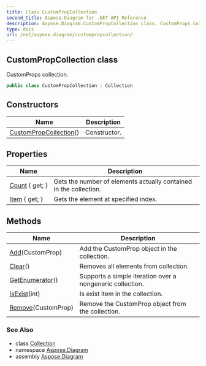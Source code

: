 ```yaml
---
title: Class CustomPropCollection
second_title: Aspose.Diagram for .NET API Reference
description: Aspose.Diagram.CustomPropCollection class. CustomProps collection
type: docs
url: /net/aspose.diagram/custompropcollection/
---
```

## CustomPropCollection class

CustomProps collection.

```csharp
public class CustomPropCollection : Collection
```

## Constructors

| Name | Description |
| --- | --- |
| [CustomPropCollection](custompropcollection/)() | Constructor. |

## Properties

| Name | Description |
| --- | --- |
| [Count](../../aspose.diagram/collection/count/) { get; } | Gets the number of elements actually contained in the collection. |
| [Item](../../aspose.diagram/custompropcollection/item/) { get; } | Gets the element at specified index. |

## Methods

| Name | Description |
| --- | --- |
| [Add](../../aspose.diagram/custompropcollection/add/)(CustomProp) | Add the CustomProp object in the collection. |
| [Clear](../../aspose.diagram/collection/clear/)() | Removes all elements from collection. |
| [GetEnumerator](../../aspose.diagram/collection/getenumerator/)() | Supports a simple iteration over a nongeneric collection. |
| [IsExist](../../aspose.diagram/collection/isexist/)(int) | Is exist item in the collection. |
| [Remove](../../aspose.diagram/custompropcollection/remove/)(CustomProp) | Remove the CustomProp object from the collection. |

### See Also

* class [Collection](../collection/)
* namespace [Aspose.Diagram](../../aspose.diagram/)
* assembly [Aspose.Diagram](../../)


